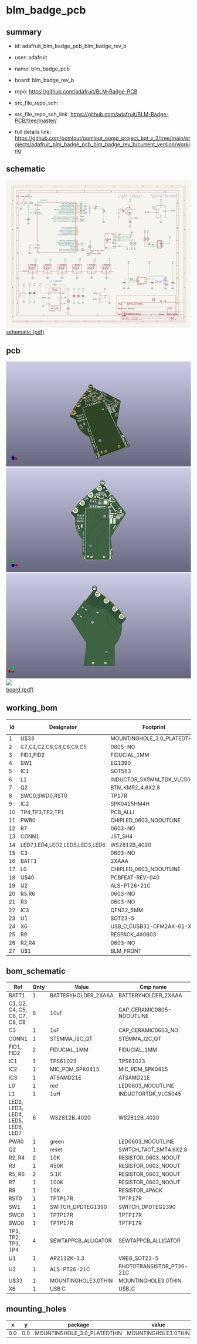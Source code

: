 # blm_badge_pcb
 
## summary 
* id: adafruit_blm_badge_pcb_blm_badge_rev_b
* user: adafruit
* name: blm_badge_pcb
* board: blm_badge_rev_b
* repo: https://github.com/adafruit/BLM-Badge-PCB



* src_file_repo_sch: 
* src_file_repo_sch_link: https://github.com/adafruit/BLM-Badge-PCB/tree/master/
* full details link: https://github.com/oomlout/oomlout_oomp_project_bot_v_2/tree/main/projects/adafruit_blm_badge_pcb_blm_badge_rev_b/current_version/working  

## schematic  
![](working_schematic_600.png)  
[schematic (pdf)](working_schematic.pdf)  

## pcb  
![](working_3d_600.png) 
![](working_3d_front_600.png)  
![](working_3d_back_600.png)  
![](working_600.png)  
[board (pdf)](working.pdf)  

## working_bom
| Id | Designator | Footprint | Quantity | Designation | Supplier and ref |  | None | 
| --- | --- | --- | --- | --- | --- | --- | --- | 
| 1 | U$33 | MOUNTINGHOLE_3.0_PLATEDTHIN | 1 | MOUNTINGHOLE3.0THIN |  |  | [''] | 
| 2 | C7,C1,C2,C8,C4,C6,C9,C5 | 0805-NO | 8 | 10uF |  |  | [''] | 
| 3 | FID1,FID2 | FIDUCIAL_1MM | 2 | FIDUCIAL_1MM |  |  | [''] | 
| 4 | SW1 | EG1390 | 1 |  |  |  | [''] | 
| 5 | IC1 | SOT563 | 1 | TPS61023 |  |  | [''] | 
| 6 | L1 | INDUCTOR_5X5MM_TDK_VLC5045 | 1 | 1uH |  |  | [''] | 
| 7 | Q2 | BTN_KMR2_4.6X2.8 | 1 | reset |  |  | [''] | 
| 8 | SWC0,SWD0,RST0 | TP17R | 3 | TPTP17R |  |  | [''] | 
| 9 | IC2 | SPK0415HM4H | 1 | MIC_PDM |  |  | [''] | 
| 10 | TP4,TP3,TP2,TP1 | PCB_ALLI | 4 | SEWTAPPCB_ALLIGATOR |  |  | [''] | 
| 11 | PWR0 | CHIPLED_0603_NOOUTLINE | 1 | green |  |  | [''] | 
| 12 | R7 | 0603-NO | 1 | 100K |  |  | [''] | 
| 13 | CONN1 | JST_SH4 | 1 | STEMMA_I2C_QT |  |  | [''] | 
| 14 | LED7,LED4,LED2,LED5,LED3,LED6 | WS2812B_4020 | 6 | WS2812B_4020 |  |  | [''] | 
| 15 | C3 | 0603-NO | 1 | 1uF |  |  | [''] | 
| 16 | BATT1 | 2XAAA | 1 | BATTERYHOLDER_2XAAA |  |  | [''] | 
| 17 | L0 | CHIPLED_0603_NOOUTLINE | 1 | red |  |  | [''] | 
| 18 | U$40 | PCBFEAT-REV-040 | 1 |  |  |  | [''] | 
| 19 | U2 | ALS-PT26-21C | 1 | ALS-PT26-21C |  |  | [''] | 
| 20 | R5,R6 | 0603-NO | 2 | 5.1K |  |  | [''] | 
| 21 | R3 | 0603-NO | 1 | 450K |  |  | [''] | 
| 22 | IC3 | QFN32_5MM | 1 | ATSAMD21E |  |  | [''] | 
| 23 | U1 | SOT23-5 | 1 | AP2112K-3.3 |  |  | [''] | 
| 24 | X6 | USB_C_CUSB31-CFM2AX-01-X | 1 | USB C |  |  | [''] | 
| 25 | R9 | RESPACK_4X0603 | 1 | 10K |  |  | [''] | 
| 26 | R2,R4 | 0603-NO | 2 | 10K |  |  | [''] | 
| 27 | U$1 | BLM_FRONT | 1 |  |  |  | [''] | 


## bom_schematic
| Ref | Qnty | Value | Cmp name | Footprint | Description | Vendor | DNP | 
| --- | --- | --- | --- | --- | --- | --- | --- | 
| BATT1 | 1 | BATTERYHOLDER_2XAAA | BATTERYHOLDER_2XAAA | working:2XAAA |  |  |  | 
| C1, C2, C4, C5, C6, C7, C8, C9 | 8 | 10uF | CAP_CERAMIC0805-NOOUTLINE | working:0805-NO |  |  |  | 
| C3 | 1 | 1uF | CAP_CERAMIC0603_NO | working:0603-NO |  |  |  | 
| CONN1 | 1 | STEMMA_I2C_QT | STEMMA_I2C_QT | working:JST_SH4 |  |  |  | 
| FID1, FID2 | 2 | FIDUCIAL_1MM | FIDUCIAL_1MM | working:FIDUCIAL_1MM |  |  |  | 
| IC1 | 1 | TPS61023 | TPS61023 | working:SOT563 |  |  |  | 
| IC2 | 1 | MIC_PDM_SPK0415 | MIC_PDM_SPK0415 | working:SPK0415HM4H |  |  |  | 
| IC3 | 1 | ATSAMD21E | ATSAMD21E | working:QFN32_5MM |  |  |  | 
| L0 | 1 | red | LED0603_NOOUTLINE | working:CHIPLED_0603_NOOUTLINE |  |  |  | 
| L1 | 1 | 1uH | INDUCTORTDK_VLC5045 | working:INDUCTOR_5X5MM_TDK_VLC5045 |  |  |  | 
| LED2, LED3, LED4, LED5, LED6, LED7 | 6 | WS2812B_4020 | WS2812B_4020 | working:WS2812B_4020 |  |  |  | 
| PWR0 | 1 | green | LED0603_NOOUTLINE | working:CHIPLED_0603_NOOUTLINE |  |  |  | 
| Q2 | 1 | reset | SWITCH_TACT_SMT4.6X2.8 | working:BTN_KMR2_4.6X2.8 |  |  |  | 
| R2, R4 | 2 | 10K | RESISTOR_0603_NOOUT | working:0603-NO |  |  |  | 
| R3 | 1 | 450K | RESISTOR_0603_NOOUT | working:0603-NO |  |  |  | 
| R5, R6 | 2 | 5.1K | RESISTOR_0603_NOOUT | working:0603-NO |  |  |  | 
| R7 | 1 | 100K | RESISTOR_0603_NOOUT | working:0603-NO |  |  |  | 
| R9 | 1 | 10K | RESISTOR_4PACK | working:RESPACK_4X0603 |  |  |  | 
| RST0 | 1 | TPTP17R | TPTP17R | working:TP17R |  |  |  | 
| SW1 | 1 | SWITCH_DPDTEG1390 | SWITCH_DPDTEG1390 | working:EG1390 |  |  |  | 
| SWC0 | 1 | TPTP17R | TPTP17R | working:TP17R |  |  |  | 
| SWD0 | 1 | TPTP17R | TPTP17R | working:TP17R |  |  |  | 
| TP1, TP2, TP3, TP4 | 4 | SEWTAPPCB_ALLIGATOR | SEWTAPPCB_ALLIGATOR | working:PCB_ALLI |  |  |  | 
| U1 | 1 | AP2112K-3.3 | VREG_SOT23-5 | working:SOT23-5 |  |  |  | 
| U2 | 1 | ALS-PT26-21C | PHOTOTRANSISTOR_PT26-21C | working:ALS-PT26-21C |  |  |  | 
| U$33 | 1 | MOUNTINGHOLE3.0THIN | MOUNTINGHOLE3.0THIN | working:MOUNTINGHOLE_3.0_PLATEDTHIN |  |  |  | 
| X6 | 1 | USB C | USB_C | working:USB_C_CUSB31-CFM2AX-01-X |  |  |  | 


## mounting_holes
| x | y | package | value | ref | size | 
| --- | --- | --- | --- | --- | --- | 
| 0.0 | 0.0 | MOUNTINGHOLE_3.0_PLATEDTHIN | MOUNTINGHOLE3.0THIN | U$33 | m3 | 


